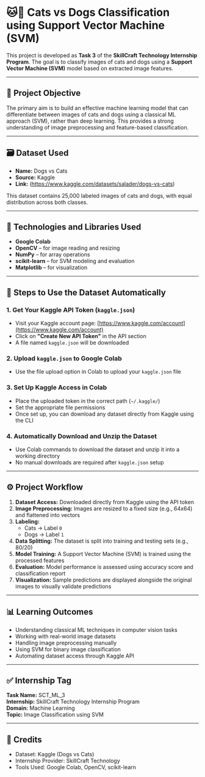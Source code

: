 # 🐱🐶 Cats vs Dogs Classification using Support Vector Machine (SVM)

This project is developed as **Task 3** of the **SkillCraft Technology Internship Program**. The goal is to classify images of cats and dogs using a **Support Vector Machine (SVM)** model based on extracted image features.

---

## 📌 Project Objective

The primary aim is to build an effective machine learning model that can differentiate between images of cats and dogs using a classical ML approach (SVM), rather than deep learning. This provides a strong understanding of image preprocessing and feature-based classification.

---

## 🗃️ Dataset Used

- **Name:** Dogs vs Cats  
- **Source:** Kaggle  
- **Link:** (https://www.kaggle.com/datasets/salader/dogs-vs-cats)

This dataset contains 25,000 labeled images of cats and dogs, with equal distribution across both classes.

---

## 🧠 Technologies and Libraries Used

- **Google Colab**
- **OpenCV** – for image reading and resizing  
- **NumPy** – for array operations  
- **scikit-learn** – for SVM modeling and evaluation  
- **Matplotlib** – for visualization

---

## 🔧 Steps to Use the Dataset Automatically

### 1. Get Your Kaggle API Token (`kaggle.json`)
- Visit your Kaggle account page: [https://www.kaggle.com/account](https://www.kaggle.com/account)
- Click on **"Create New API Token"** in the API section
- A file named `kaggle.json` will be downloaded

### 2. Upload `kaggle.json` to Google Colab
- Use the file upload option in Colab to upload your `kaggle.json` file

### 3. Set Up Kaggle Access in Colab
- Place the uploaded token in the correct path (`~/.kaggle/`)
- Set the appropriate file permissions
- Once set up, you can download any dataset directly from Kaggle using the CLI

### 4. Automatically Download and Unzip the Dataset
- Use Colab commands to download the dataset and unzip it into a working directory
- No manual downloads are required after `kaggle.json` setup

---

## ⚙️ Project Workflow

1. **Dataset Access:** Downloaded directly from Kaggle using the API token  
2. **Image Preprocessing:** Images are resized to a fixed size (e.g., 64x64) and flattened into vectors  
3. **Labeling:**  
   - Cats → Label `0`  
   - Dogs → Label `1`  
4. **Data Splitting:** The dataset is split into training and testing sets (e.g., 80/20)  
5. **Model Training:** A Support Vector Machine (SVM) is trained using the processed features  
6. **Evaluation:** Model performance is assessed using accuracy score and classification report  
7. **Visualization:** Sample predictions are displayed alongside the original images to visually validate predictions

---

## 📊 Learning Outcomes

- Understanding classical ML techniques in computer vision tasks  
- Working with real-world image datasets  
- Handling image preprocessing manually  
- Using SVM for binary image classification  
- Automating dataset access through Kaggle API

---

## ✅ Internship Tag

**Task Name:** SCT_ML_3  
**Internship:** SkillCraft Technology Internship Program  
**Domain:** Machine Learning  
**Topic:** Image Classification using SVM

---

## 🤝 Credits

- Dataset: Kaggle (Dogs vs Cats)  
- Internship Provider: SkillCraft Technology  
- Tools Used: Google Colab, OpenCV, scikit-learn

